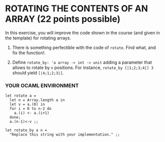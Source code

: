 # ROTATING THE CONTENTS OF AN ARRAY  (22 points possible)
In this exercise, you will improve the code shown in the course (and given in the template) for rotating arrays.

1. There is something perfectible with the code of `rotate`.
Find what, and fix the function!.

2. Define `rotate_by: 'a array -> int -> unit` adding a parameter that allows to rotate by `n` positions.
For instance, `rotate_by [|1;2;3;4|] 3` should yield `[|4;1;2;3|]`.

### YOUR OCAML ENVIRONMENT
```
let rotate a =
  let n = Array.length a in
  let v = a.(0) in
  for i = 0 to n-2 do
    a.(i) <- a.(i+1)
  done;
  a.(n-1)<-v ;;

let rotate_by a n =
  "Replace this string with your implementation." ;;
```
